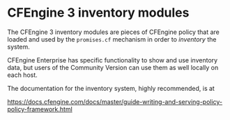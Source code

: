 # CFEngine 3 inventory modules

The CFEngine 3 inventory modules are pieces of CFEngine policy that
are loaded and used by the `promises.cf` mechanism in order to
*inventory* the system.

CFEngine Enterprise has specific functionality to show and use
inventory data, but users of the Community Version can use them as
well locally on each host.

The documentation for the inventory system, highly recommended, is at

https://docs.cfengine.com/docs/master/guide-writing-and-serving-policy-policy-framework.html
